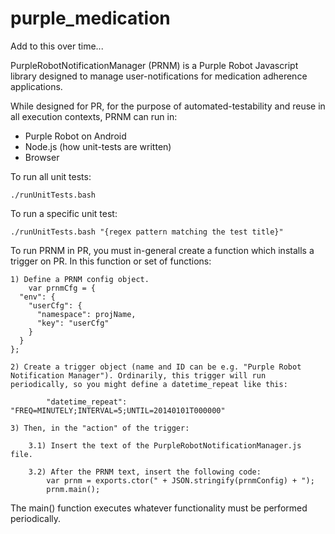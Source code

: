 purple_medication
=================
Add to this over time...

PurpleRobotNotificationManager (PRNM) is a Purple Robot Javascript library designed to manage user-notifications for medication adherence applications.

While designed for PR, for the purpose of automated-testability and reuse in all execution contexts, PRNM can run in:

* Purple Robot on Android
* Node.js (how unit-tests are written)
* Browser

To run all unit tests:
	
	./runUnitTests.bash

To run a specific unit test:
	
	./runUnitTests.bash "{regex pattern matching the test title}"

To run PRNM in PR, you must in-general create a function which installs a trigger on PR. In this function or set of functions:
	
	1) Define a PRNM config object.
		var prnmCfg = {
      "env": {
        "userCfg": {
          "namespace": projName,
          "key": "userCfg"
        }
      }
    };
	
	2) Create a trigger object (name and ID can be e.g. "Purple Robot Notification Manager"). Ordinarily, this trigger will run periodically, so you might define a datetime_repeat like this:
		
			"datetime_repeat": "FREQ=MINUTELY;INTERVAL=5;UNTIL=20140101T000000"
		
	3) Then, in the "action" of the trigger:
		
		3.1) Insert the text of the PurpleRobotNotificationManager.js file.
	
		3.2) After the PRNM text, insert the following code:
			var prnm = exports.ctor(" + JSON.stringify(prnmConfig) + ");
			prnm.main();

The main() function executes whatever functionality must be performed periodically.